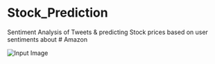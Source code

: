 # Stock_Prediction
 Sentiment Analysis of Tweets &amp; predicting Stock prices based on user sentiments about # Amazon


![Input Image](https://raw.githubusercontent.com/SKKSaikia/Stock_Prediction/blob/master/input.PNG)
